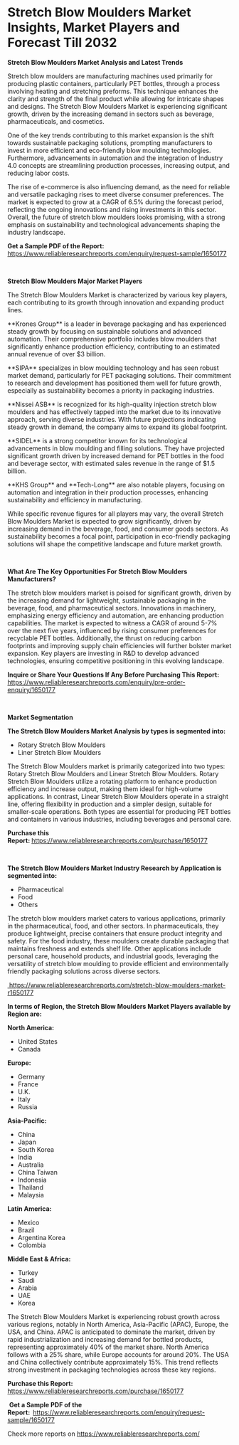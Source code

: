 <p><h1>Stretch Blow Moulders Market Insights, Market Players and Forecast Till 2032</h1></p><p><strong>Stretch Blow Moulders Market Analysis and Latest Trends</strong></p>
<p><p>Stretch blow moulders are manufacturing machines used primarily for producing plastic containers, particularly PET bottles, through a process involving heating and stretching preforms. This technique enhances the clarity and strength of the final product while allowing for intricate shapes and designs. The Stretch Blow Moulders Market is experiencing significant growth, driven by the increasing demand in sectors such as beverage, pharmaceuticals, and cosmetics. </p><p>One of the key trends contributing to this market expansion is the shift towards sustainable packaging solutions, prompting manufacturers to invest in more efficient and eco-friendly blow moulding technologies. Furthermore, advancements in automation and the integration of Industry 4.0 concepts are streamlining production processes, increasing output, and reducing labor costs. </p><p>The rise of e-commerce is also influencing demand, as the need for reliable and versatile packaging rises to meet diverse consumer preferences. The market is expected to grow at a CAGR of 6.5% during the forecast period, reflecting the ongoing innovations and rising investments in this sector. Overall, the future of stretch blow moulders looks promising, with a strong emphasis on sustainability and technological advancements shaping the industry landscape.</p></p>
<p><strong>Get a Sample PDF of the Report:&nbsp;</strong> <a href="https://www.reliableresearchreports.com/enquiry/request-sample/1650177?utm_campaign=2461&utm_medium=2&utm_source=Github&utm_content=ia&utm_term=17022025&utm_id=stretch-blow-moulders">https://www.reliableresearchreports.com/enquiry/request-sample/1650177</a></p>
<p>&nbsp;</p>
<p><strong>Stretch Blow Moulders Major Market Players</strong></p>
<p><p>The Stretch Blow Moulders Market is characterized by various key players, each contributing to its growth through innovation and expanding product lines. </p><p>**Krones Group** is a leader in beverage packaging and has experienced steady growth by focusing on sustainable solutions and advanced automation. Their comprehensive portfolio includes blow moulders that significantly enhance production efficiency, contributing to an estimated annual revenue of over $3 billion.</p><p>**SIPA** specializes in blow moulding technology and has seen robust market demand, particularly for PET packaging solutions. Their commitment to research and development has positioned them well for future growth, especially as sustainability becomes a priority in packaging industries.</p><p>**Nissei ASB** is recognized for its high-quality injection stretch blow moulders and has effectively tapped into the market due to its innovative approach, serving diverse industries. With future projections indicating steady growth in demand, the company aims to expand its global footprint.</p><p>**SIDEL** is a strong competitor known for its technological advancements in blow moulding and filling solutions. They have projected significant growth driven by increased demand for PET bottles in the food and beverage sector, with estimated sales revenue in the range of $1.5 billion.</p><p>**KHS Group** and **Tech-Long** are also notable players, focusing on automation and integration in their production processes, enhancing sustainability and efficiency in manufacturing.</p><p>While specific revenue figures for all players may vary, the overall Stretch Blow Moulders Market is expected to grow significantly, driven by increasing demand in the beverage, food, and consumer goods sectors. As sustainability becomes a focal point, participation in eco-friendly packaging solutions will shape the competitive landscape and future market growth.</p></p>
<p>&nbsp;</p>
<p><strong>What Are The Key Opportunities For Stretch Blow Moulders Manufacturers?</strong></p>
<p><p>The stretch blow moulders market is poised for significant growth, driven by the increasing demand for lightweight, sustainable packaging in the beverage, food, and pharmaceutical sectors. Innovations in machinery, emphasizing energy efficiency and automation, are enhancing production capabilities. The market is expected to witness a CAGR of around 5-7% over the next five years, influenced by rising consumer preferences for recyclable PET bottles. Additionally, the thrust on reducing carbon footprints and improving supply chain efficiencies will further bolster market expansion. Key players are investing in R&D to develop advanced technologies, ensuring competitive positioning in this evolving landscape.</p></p>
<p><strong>Inquire or Share Your Questions If Any Before Purchasing This Report:</strong> <a href="https://www.reliableresearchreports.com/enquiry/pre-order-enquiry/1650177?utm_campaign=2461&utm_medium=2&utm_source=Github&utm_content=ia&utm_term=17022025&utm_id=stretch-blow-moulders">https://www.reliableresearchreports.com/enquiry/pre-order-enquiry/1650177</a></p>
<p>&nbsp;</p>
<p><strong>Market Segmentation</strong></p>
<p><strong>The Stretch Blow Moulders Market Analysis by types is segmented into:</strong></p>
<p><ul><li>Rotary Stretch Blow Moulders</li><li>Liner Stretch Blow Moulders</li></ul></p>
<p><p>The Stretch Blow Moulders market is primarily categorized into two types: Rotary Stretch Blow Moulders and Linear Stretch Blow Moulders. Rotary Stretch Blow Moulders utilize a rotating platform to enhance production efficiency and increase output, making them ideal for high-volume applications. In contrast, Linear Stretch Blow Moulders operate in a straight line, offering flexibility in production and a simpler design, suitable for smaller-scale operations. Both types are essential for producing PET bottles and containers in various industries, including beverages and personal care.</p></p>
<p><strong>Purchase this Report:&nbsp;</strong><a href="https://www.reliableresearchreports.com/purchase/1650177?utm_campaign=2461&utm_medium=2&utm_source=Github&utm_content=ia&utm_term=17022025&utm_id=stretch-blow-moulders">https://www.reliableresearchreports.com/purchase/1650177</a></p>
<p>&nbsp;</p>
<p><strong>The Stretch Blow Moulders Market Industry Research by Application is segmented into:</strong></p>
<p><ul><li>Pharmaceutical</li><li>Food</li><li>Others</li></ul></p>
<p><p>The stretch blow moulders market caters to various applications, primarily in the pharmaceutical, food, and other sectors. In pharmaceuticals, they produce lightweight, precise containers that ensure product integrity and safety. For the food industry, these moulders create durable packaging that maintains freshness and extends shelf life. Other applications include personal care, household products, and industrial goods, leveraging the versatility of stretch blow moulding to provide efficient and environmentally friendly packaging solutions across diverse sectors.</p></p>
<p><a href="https://www.reliableresearchreports.com/stretch-blow-moulders-market-r1650177?utm_campaign=2461&utm_medium=2&utm_source=Github&utm_content=ia&utm_term=17022025&utm_id=stretch-blow-moulders">&nbsp;https://www.reliableresearchreports.com/stretch-blow-moulders-market-r1650177</a></p>
<p><strong>In terms of Region, the Stretch Blow Moulders Market Players available by Region are:</strong></p>
<p>
    <p> <strong> North America: </strong>
        <ul>
            <li>United States</li>
            <li>Canada</li>
        </ul>
        </p> 
    <p> <strong> Europe: </strong>
        <ul>
            <li>Germany</li>
            <li>France</li>
            <li>U.K.</li>
            <li>Italy</li>
            <li>Russia</li>
        </ul>
        </p> 
    <p> <strong> Asia-Pacific: </strong>
        <ul>
            <li>China</li>
            <li>Japan</li>
            <li>South Korea</li>
            <li>India</li>
            <li>Australia</li>
            <li>China Taiwan</li>
            <li>Indonesia</li>
            <li>Thailand</li>
            <li>Malaysia</li>
        </ul>
        </p> 
    <p> <strong> Latin America: </strong>
        <ul>
            <li>Mexico</li>
            <li>Brazil</li>
            <li>Argentina Korea</li>
            <li>Colombia</li>
        </ul>
        </p> 
    <p> <strong> Middle East & Africa: </strong>
        <ul>
            <li>Turkey</li>
            <li>Saudi</li>
            <li>Arabia</li>
            <li>UAE</li>
            <li>Korea</li>
        </ul>
    </p>
    </p>
<p><p>The Stretch Blow Moulders Market is experiencing robust growth across various regions, notably in North America, Asia-Pacific (APAC), Europe, the USA, and China. APAC is anticipated to dominate the market, driven by rapid industrialization and increasing demand for bottled products, representing approximately 40% of the market share. North America follows with a 25% share, while Europe accounts for around 20%. The USA and China collectively contribute approximately 15%. This trend reflects strong investment in packaging technologies across these key regions.</p></p>
<p><strong>Purchase this Report: </strong><a href="https://www.reliableresearchreports.com/purchase/1650177?utm_campaign=2461&utm_medium=2&utm_source=Github&utm_content=ia&utm_term=17022025&utm_id=stretch-blow-moulders">https://www.reliableresearchreports.com/purchase/1650177</a></p>
<p>&nbsp;<strong>Get a Sample PDF of the Report:&nbsp;&nbsp;</strong><a href="https://www.reliableresearchreports.com/enquiry/request-sample/1650177?utm_campaign=2461&utm_medium=2&utm_source=Github&utm_content=ia&utm_term=17022025&utm_id=stretch-blow-moulders">https://www.reliableresearchreports.com/enquiry/request-sample/1650177</a></p>
<p><strong></strong></p>
<p>Check more reports on <a href="https://www.reliableresearchreports.com/?utm_campaign=2461&utm_medium=2&utm_source=Github&utm_content=ia&utm_term=17022025&utm_id=stretch-blow-moulders">https://www.reliableresearchreports.com/</a></p>